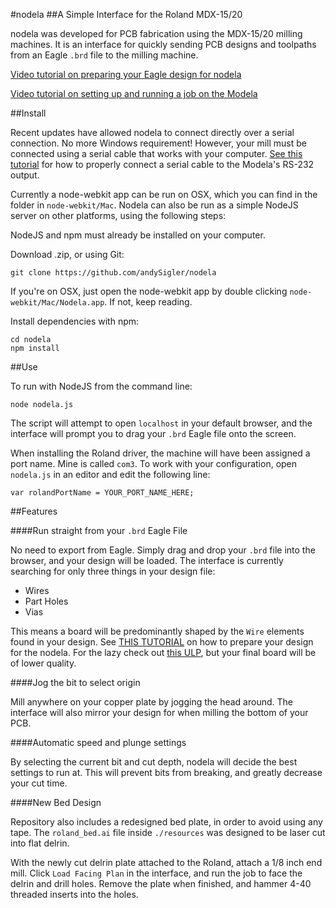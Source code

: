 #nodela
##A Simple Interface for the Roland MDX-15/20

nodela was developed for PCB fabrication using the MDX-15/20 milling machines. It is an interface for quickly sending PCB designs and toolpaths from an Eagle `.brd` file to the milling machine.

[Video tutorial on preparing your Eagle design for nodela](https://vimeo.com/119003450)

[Video tutorial on setting up and running a job on the Modela](https://vimeo.com/119725323)

##Install

Recent updates have allowed nodela to connect directly over a serial connection. No more Windows requirement! However, your mill must be connected using a serial cable that works with your computer. [See this tutorial](http://progmatter.com/drupal/?q=node/2) for how to properly connect a serial cable to the Modela's RS-232 output.

Currently a node-webkit app can be run on OSX, which you can find in the folder in `node-webkit/Mac`. Nodela can also be run as a simple NodeJS server on other platforms, using the following steps:

NodeJS and npm must already be installed on your computer.

Download  .zip, or using Git:
```
git clone https://github.com/andySigler/nodela
```
If you're on OSX, just open the node-webkit app by double clicking `node-webkit/Mac/Nodela.app`. If not, keep reading.

Install dependencies with npm:
```
cd nodela
npm install
```
##Use

To run with NodeJS from the command line:
```
node nodela.js
```
The script will attempt to open `localhost` in your default browser, and the interface will prompt you to drag your `.brd` Eagle file onto the screen.

When installing the Roland driver, the machine will have been assigned a port name. Mine is called `com3`. To work with your configuration, open `nodela.js` in an editor and edit the following line:

```
var rolandPortName = YOUR_PORT_NAME_HERE;
```

##Features

####Run straight from your `.brd` Eagle File

No need to export from Eagle. Simply drag and drop your `.brd` file into the browser, and your design will be loaded. The interface is currently searching for only three things in your design file:

 - Wires
 - Part Holes
 - Vias

This means a board will be predominantly shaped by the `Wire` elements found in your design. See [THIS TUTORIAL](https://vimeo.com/119003450) on how to prepare your design for the nodela. For the lazy check out [this ULP](http://mlab.taik.fi/paja/?p=1874), but your final board will be of lower quality.

####Jog the bit to select origin

Mill anywhere on your copper plate by jogging the head around. The interface will also mirror your design for when milling the bottom of your PCB.

####Automatic speed and plunge settings

By selecting the current bit and cut depth, nodela will decide the best settings to run at. This will prevent bits from breaking, and greatly decrease your cut time.

####New Bed Design

Repository also includes a redesigned bed plate, in order to avoid using any tape. The `roland_bed.ai` file inside `./resources` was designed to be laser cut into flat delrin.

With the newly cut delrin plate attached to the Roland, attach a 1/8 inch end mill. Click `Load Facing Plan` in the interface, and run the job to face the delrin and drill holes. Remove the plate when finished, and hammer 4-40 threaded inserts into the holes.